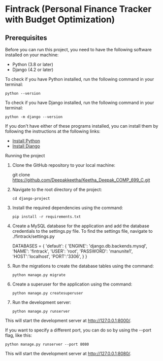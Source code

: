 # Fintrack (Personal Finance Tracker with Budget Optimization)

## Prerequisites

Before you can run this project, you need to have the following software installed on your machine:

- Python (3.8 or later)
- Django (4.2 or later)

To check if you have Python installed, run the following command in your terminal:

`python --version`

To check if you have Django installed, run the following command in your terminal:

`python -m django --version`

If you don't have either of these programs installed, you can install them by following the instructions at the following links:

- [Install Python](https://www.python.org/downloads/)
- [Install Django](https://docs.djangoproject.com/en/3.1/topics/install/)

Running the project
1.	Clone the GitHub repository to your local machine:

    git clone https://github.com/Deepakkeetha/Keetha_Deepak_COMP_699_C.git

2.	Navigate to the root directory of the project:

    `cd django-project`

3.	Install the required dependencies using the command:

    `pip install -r requirements.txt`

4.	Create a MySQL database for the application and add the database credentials to the settings.py file. To find the settings file, navigate to ./fintrack/settings.py


    DATABASES = {
        'default': {
            'ENGINE': 'django.db.backends.mysql',
            'NAME': 'fintrack',
            'USER': 'root',
            'PASSWORD': 'manunite1',
            'HOST':'localhost',
            'PORT':'3306',
        }
    }

5.	Run the migrations to create the database tables using the command:

    `python manage.py migrate`

6.	Create a superuser for the application using the command:

    `python manage.py createsuperuser`

7.	Run the development server:

    `python manage.py runserver`

This will start the development server at http://127.0.0.1:8000/.

If you want to specify a different port, you can do so by using the --port flag, like this:

`python manage.py runserver --port 8080`

This will start the development server at http://127.0.0.1:8080/.
